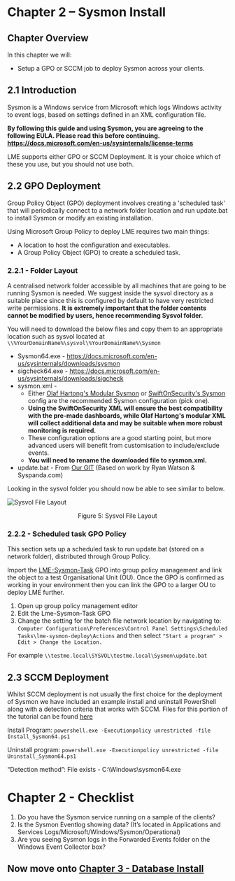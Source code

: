 # Chapter 2 – Sysmon Install

## Chapter Overview
In this chapter we will:
* Setup a GPO or SCCM job to deploy Sysmon across your clients.

## 2.1 Introduction
Sysmon is a Windows service from Microsoft which logs Windows activity to event logs, based on settings defined in an XML configuration file.


**By following this guide and using Sysmon, you are agreeing to the following EULA. 
Please read this before continuing.
https://docs.microsoft.com/en-us/sysinternals/license-terms**
	
LME supports either GPO or SCCM Deployment. It is your choice which of these you use, but you should not use both.

## 2.2 GPO Deployment

Group Policy Object (GPO) deployment involves creating a 'scheduled task' that will periodically connect to a network folder location and run update.bat to install Sysmon or modify an existing installation.

Using Microsoft Group Policy to deploy LME requires two main things:
* A location to host the configuration and executables.
* A Group Policy Object (GPO) to create a scheduled task.

### 2.2.1 - Folder Layout
A centralised network folder accessible by all machines that are going to be running Sysmon is needed. We suggest inside the sysvol directory as a suitable place since this is configured by default to have very restricted write permissions.
**It is extremely important that the folder contents cannot be modified by users, hence recommending Sysvol folder.**


You will need to download the below files and copy them to an appropriate location such as sysvol located at ``` \\%YourDomainName%\sysvol\%YourDomainName%\Sysmon ```
* Sysmon64.exe - https://docs.microsoft.com/en-us/sysinternals/downloads/sysmon
* sigcheck64.exe  - https://docs.microsoft.com/en-us/sysinternals/downloads/sigcheck
* sysmon.xml - 
	* Either [Olaf Hartong's Modular Sysmon](https://github.com/olafhartong/sysmon-modular/blob/master/sysmonconfig.xml) or [SwiftOnSecurity's Sysmon](https://github.com/SwiftOnSecurity/sysmon-config/blob/master/sysmonconfig-export.xml) config are the recommended Sysmon configuration (pick one).
	* **Using the SwiftOnSecurity XML will ensure the best compatibility with the pre-made dashboards, while Olaf Hartong's modular XML will collect additional data and may be suitable when more robust monitoring is required.**
	* These configuration options are a good starting point, but more advanced users will benefit from customisation to include/exclude events.
	* **You will need to rename the downloaded file to sysmon.xml.**
* update.bat  - From [Our GIT](/Chapter%202%20Files/GPO%20Deployment/update.bat) (Based on work by Ryan Watson & Syspanda.com)


Looking in the sysvol folder you should now be able to see similar to below. 
  
![Sysvol File Layout](sysvol.jpg)
<p align="center">
Figure 5: Sysvol File Layout
</p>


### 2.2.2 - Scheduled task GPO Policy
This section sets up a scheduled task to run update.bat (stored on a network folder), distributed through Group Policy.

Import the [LME-Sysmon-Task](/Chapter%202%20Files/GPO%20Deployment/sysmon_gpo.zip) GPO into group policy management and link the object to a test Organisational Unit (OU). Once the GPO is confirmed as working in your environment then you can link the GPO to a larger OU to deploy LME further.

1. Open up group policy management editor
2. Edit the Lme-Sysmon-Task GPO
3. Change the setting for the batch file network location by navigating to: ```Computer Configuration\Preferences\Control Panel Settings\Scheduled Tasks\lme-sysmon-deploy\Actions``` and then select ```"Start a program" > Edit > Change the Location.```

For example ```\\testme.local\SYSVOL\testme.local\Sysmon\update.bat```


## 2.3 SCCM Deployment
Whilst SCCM deployment is not usually the first choice for the deployment of Sysmon we have included an example install and uninstall PowerShell along with a detection criteria that works with SCCM.
Files for this portion of the tutorial can be found [here](/Chapter%202%20Files/SCCM%20Deployment/)


Install Program:
```powershell.exe -Executionpolicy unrestricted -file Install_Sysmon64.ps1```


Uninstall program:
```powershell.exe -Executionpolicy unrestricted -file Uninstall_Sysmon64.ps1```


“Detection method”:
File exists - C:\Windows\sysmon64.exe


# Chapter 2 - Checklist
1. Do you have the Sysmon service running on a sample of the clients?
2. Is the Sysmon Eventlog showing data? (It’s located in Applications and Services Logs/Microsoft/Windows/Sysmon/Operational)
3. Are you seeing Sysmon logs in the Forwarded Events folder on the Windows Event Collector box?

## Now move onto [Chapter 3 - Database Install](chapter3.md)
